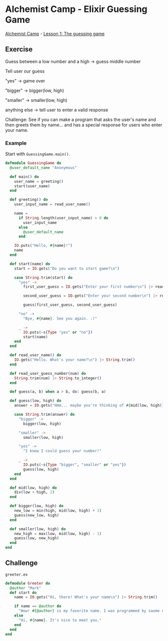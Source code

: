 # Alchemist Camp - Elixir Guessing Game

[Alchemist Camp](https://alchemist.camp/) - [Lesson 1: The guessing game](https://alchemist.camp/episodes/guessing-game)

## Exercise

Guess between a low number and a high -> guess middle number

Tell user our guess

"yes" -> game over

"bigger" -> bigger(low, high)

"smaller" -> smaller(low, high)

anything else -> tell user to enter a valid response

Challenge: See if you can make a program that asks the user's name and then greets them by name... and has a special response for users who enter your name.

### Example

Start with `GuessingGame.main()`.

```elixir
defmodule GuessingGame do
  @user_default_name "Anonymous"

  def main() do
    user_name = greeting()
    start(user_name)
  end

  def greeting() do
    user_input_name = read_user_name()

    name =
      if String.length(user_input_name) > 0 do
        user_input_name
      else
        @user_default_name
      end

    IO.puts("Hello, #{name}!")
    name
  end

  def start(name) do
    start = IO.gets("Do you want to start game?\n")

    case String.trim(start) do
      "yes" ->
        first_user_guess = IO.gets("Enter your first number\n") |> read_user_guess_number()

        second_user_guess = IO.gets("Enter your second number\n") |> read_user_guess_number()

        guess(first_user_guess, second_user_guess)

      "no" ->
        "Bye, #{name}. See you again. :)"

      _ ->
        IO.puts(~s{Type "yes" or "no"})
        start(name)
    end
  end

  def read_user_name() do
    IO.gets("Hello. What's your name?\n") |> String.trim()
  end

  def read_user_guess_number(num) do
    String.trim(num) |> String.to_integer()
  end

  def guess(a, b) when a > b, do: guess(b, a)

  def guess(low, high) do
    answer = IO.gets("Hmm... maybe you're thinking of #{mid(low, high)}?\n")

    case String.trim(answer) do
      "bigger" ->
        bigger(low, high)

      "smaller" ->
        smaller(low, high)

      "yes" ->
        "I knew I could guess your number!"

      _ ->
        IO.puts(~s{Type "bigger", "smaller" or "yes"})
        guess(low, high)
    end
  end

  def mid(low, high) do
    div(low + high, 2)
  end

  def bigger(low, high) do
    new_low = min(high, mid(low, high) + 1)
    guess(new_low, high)
  end

  def smaller(low, high) do
    new_high = max(low, mid(low, high) - 1)
    guess(low, new_high)
  end
end
```

## Challenge

`greeter.ex`

```elixir
defmodule Greeter do
  @author "Mark"
  def start do
    name = IO.gets("Hi, there! What's your name\n") |> String.trim()

    if name == @author do
      "Wow! #{@author} is my favorite name. I was programmed by saome named #{@author}!"
    else
      "Hi, #{name}. It's nice to meet you."
    end
  end
end
```
